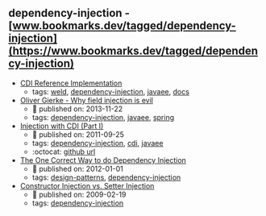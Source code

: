 dependency-injection - [www.bookmarks.dev/tagged/dependency-injection](https://www.bookmarks.dev/tagged/dependency-injection)
---
* [ CDI Reference Implementation](http://docs.jboss.org/weld/reference/latest/en-US/html_single/)
    * tags: [weld](../tagged/weld.md), [dependency-injection](../tagged/dependency-injection.md), [javaee](../tagged/javaee.md), [docs](../tagged/docs.md)
* [Oliver Gierke - Why field injection is evil](http://olivergierke.de/2013/11/why-field-injection-is-evil/)
    * :calendar: published on: 2013-11-22
    * tags: [dependency-injection](../tagged/dependency-injection.md), [javaee](../tagged/javaee.md), [spring](../tagged/spring.md)
* [Injection with CDI (Part I)](https://antoniogoncalves.org/2011/05/03/injection-with-cdi-part-i/)
    * :calendar: published on: 2011-09-25
    * tags: [dependency-injection](../tagged/dependency-injection.md), [cdi](../tagged/cdi.md), [javaee](../tagged/javaee.md)
    * :octocat: [github url](https://github.com/agoncal/agoncal-sample-cdi)
* [The One Correct Way to do Dependency Injection](http://blog.schauderhaft.de/2012/01/01/the-one-correct-way-to-do-dependency-injection/)
    * :calendar: published on: 2012-01-01
    * tags: [design-patterns](../tagged/design-patterns.md), [dependency-injection](../tagged/dependency-injection.md)
* [
  Constructor Injection vs. Setter Injection](http://misko.hevery.com/2009/02/19/constructor-injection-vs-setter-injection/)
    * :calendar: published on: 2009-02-19
    * tags: [dependency-injection](../tagged/dependency-injection.md)
